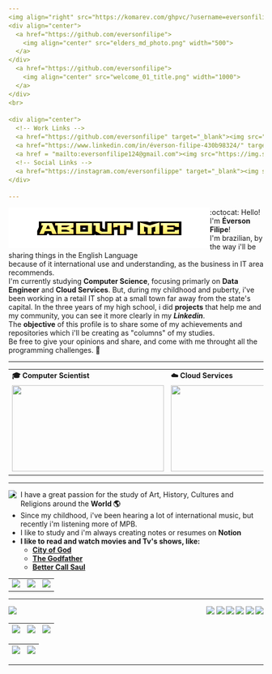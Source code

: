 ```yaml
---
<img align="right" src="https://komarev.com/ghpvc/?username=eversonfilipe&color=7cfc00"><br>
<div align="center">
  <a href="https://github.com/eversonfilipe">
    <img align="center" src="elders_md_photo.png" width="500">
  </a>
</div>
  <a href="https://github.com/eversonfilipe">
    <img align="center" src="welcome_01_title.png" width="1000">
  </a>
</div>
<br>

<div align="center">
  <!-- Work Links -->
  <a href="https://github.com/eversonfilipe" target="_blank"><img src="https://img.shields.io/badge/GitHub-100000?style=for-the-badge&logo=github&logoColor=white" target="_blank"></a>
  <a href="https://www.linkedin.com/in/éverson-filipe-430b98324/" target="_blank"><img src="https://img.shields.io/badge/-LinkedIn-%230077B5?style=for-the-badge&logo=linkedin&logoColor=white" target="_blank"></a>
  <a href = "mailto:eversonfilipe124@gmail.com"><img src="https://img.shields.io/badge/Gmail-D14836?style=for-the-badge&logo=gmail&logoColor=white"></a>
  <!-- Social Links -->
  <a href="https://instagram.com/eversonfilippe" target="_blank"><img src="https://img.shields.io/badge/-Instagram-%23E4405F?style=for-the-badge&logo=instagram&logoColor=white" target="_blank"></a>
</div>

---
```

<div align="left">
  <img align="left" src="about_me.png">
</div> 

:octocat: Hello! I'm <b> Éverson Filipe</b>! <br> I'm brazilian, by the way i'll be sharing things in the English Language <br>
because of it international use and understanding, as the business in IT area recommends. <br>
I'm currently studying <b>Computer Science</b>, focusing primarly on <b>Data Engineer</b> and <b>Cloud Services</b>. But, during
my childhood and puberty, i've been working in a retail IT shop at a small town far away from the state's capital. In the three years of my
high school, i did <b>projects</b> that help me and my community, you can see it more clearly in my <b><i>Linkedin</i></b>.
<br> The <b>objective</b> of this profile is to share some of my achievements and repositories which i'll be creating as "columns" of my studies.
<br> Be free to give your opinions and share, and come with me throught all the programming challenges. 🐶

---

<div align="center">
  <table>
    <tr>
      <td><b>🎓 Computer Scientist</b></td>
      <td><b>☁️ Cloud Services</b></td>
      <td><b>🤖 Data Engineer
    </tr>
    <tr>
      <td><img src="https://i.giphy.com/media/v1.Y2lkPTc5MGI3NjExdnhwYTh6YmZ3MHgxampvbTR0aW8xYzAxanU5a256aXd5MmRlZ2diayZlcD12MV9pbnRlcm5hbF9naWZfYnlfaWQmY3Q9Zw/zOvBKUUEERdNm/giphy.gif" width="300px" height="170px"></td>
      <td><img src="https://i.giphy.com/media/v1.Y2lkPTc5MGI3NjExYWo1N2JhZTViMGdueW84YzQwb2dhZXE0bGRoYW1zd2RwODhzcjhxYyZlcD12MV9pbnRlcm5hbF9naWZfYnlfaWQmY3Q9Zw/TjwGZSdGg1cfDZHQf4/giphy.gif" width="300px" height="170px"> </td>
      <td><img src="https://i.giphy.com/media/v1.Y2lkPTc5MGI3NjExcDdya2UxejNsMmRhZ2ptYzA1cTMxMDZuMWE0YjlrdGdobDIzcGEwdiZlcD12MV9pbnRlcm5hbF9naWZfYnlfaWQmY3Q9Zw/xTiTnxpQ3ghPiB2Hp6/giphy.gif" width="300px" height ="170px"> </td>
    </tr>
  </table>
</div>

---

<div align="left">
  <image align="left" src="PLUS+.png">
<div/>

- I have a great passion for the study of Art, History, Cultures and Religions around the <b>World 🌎</b>
- Since my childhood, i've been hearing a lot of international music, but recently i'm listening more of MPB.
- I like to study and i'm always creating notes or resumes on <b>Notion<b/>
- I like to read and watch movies and Tv's shows, like:
  - <a href='https://www.imdb.com/title/tt0317248/?language=pt-br'>City of God </a>
  -  <a href='https://www.imdb.com/title/tt0068646/?ref_=ext_shr_lnk'>The Godfather</a>
  - <a href='https://www.imdb.com/title/tt3032476/?ref_=ext_shr_lnk'>Better Call Saul</a>

<div align="center">
  <table>
    <tr>
      <td><img src="https://i.giphy.com/media/v1.Y2lkPTc5MGI3NjExeWE5bzBpbGdwZXJsa3p0ZTZmYjN0cnJsNDJ1em9qNjIycmR4Z3ZlayZlcD12MV9pbnRlcm5hbF9naWZfYnlfaWQmY3Q9Zw/k2aU12mKl3lox2yQGK/giphy.gif"></td>
      <td><img src="https://media.giphy.com/media/l4FGGafcOHmrlQxG0/giphy.gif?cid=790b7611sd9ssmkzmw0gywlvmx0oubg9kwcqtoccszpi7gcq&ep=v1_gifs_search&rid=giphy.gif&ct=g"></td>
      <td><img src="https://media.giphy.com/media/v1.Y2lkPTc5MGI3NjExeTh3cXgzNWo5MGdjaDVpZTVoZnBmbXBwYjdxYXlybml0cXN3dW8zaSZlcD12MV9naWZzX3NlYXJjaCZjdD1n/40dEau6bZRO3S/giphy.gif"></td>
    </tr>
  </table>
</div>

---

<div>
  <image align="left" src="HARD SKILLS_title.png">
</div>
<!--  <img height="160em" src="https://github-readme-stats.vercel.app/api?username=andreinaoliveira&show_icons=true&theme=synthwave&include_all_commits=true&count_private=true%22/"> --> 
<div align="right">
  <img src="https://img.shields.io/badge/Amazon_AWS-FF9900?style=for-the-badge&logo=amazonaws&logoColor=white">
  <img src="https://img.shields.io/badge/PostgreSQL-316192?style=for-the-badge&logo=postgresql&logoColor=white">
  <img src="https://img.shields.io/badge/Databricks-FF3621?style=for-the-badge&logo=Databricks&logoColor=white">
  <img src="https://img.shields.io/badge/Airflow-017CEE?style=for-the-badge&logo=Apache%20Airflow&logoColor=white">
  <img src="https://img.shields.io/badge/Python-3776AB?style=for-the-badge&logo=python&logoColor=white">
  <img src = "https://img.shields.io/badge/Linux-FCC624?style=for-the-badge&logo=linux&logoColor=black">
  <br>
</div>

| ![](http://github-profile-summary-cards.vercel.app/api/cards/stats?username=eversonfilipe&theme=tokyonight) | ![](http://github-profile-summary-cards.vercel.app/api/cards/repos-per-language?username=eversonfilipe&hide=Html&theme=tokyonight) | ![](http://github-profile-summary-cards.vercel.app/api/cards/most-commit-language?username=eversonfilipe&theme=tokyonight) |
| :-: | :-: | :-: |

| ![](http://github-profile-summary-cards.vercel.app/api/cards/profile-details?username=eversonfilipe&theme=tokyonight) | ![](https://github-readme-streak-stats.herokuapp.com/?user=eversonfilipe&theme=tokyonight&hide_border=true&date_format=M%20j%5B%2C%20Y%5D&background=1A1B27&stroke=35AFA3&ring=BF91F3&fire=BF91F3&currStreakNum=BF91F3&sideNums=BF91F3&currStreakLabel=BF91F3&sideLabels=BF91F3&dates=35AFA3) |
| :-: | :-: |

---

